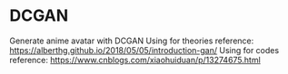 # DCGAN
Generate anime avatar with DCGAN
Using for theories reference: https://alberthg.github.io/2018/05/05/introduction-gan/
Using for codes reference: https://www.cnblogs.com/xiaohuiduan/p/13274675.html
